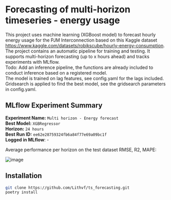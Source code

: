 # Forecasting of multi-horizon timeseries - energy usage

This project uses machine learning (XGBoost model) to forecast hourly energy usage for the PJM Interconnection based on this Kaggle dataset https://www.kaggle.com/datasets/robikscube/hourly-energy-consumption.  
The project contains an automatic pipeline for training and testing. It supports multi-horizon forecasting (up to x hours ahead) and tracks experiments with MLflow.   
Todo: Add an inference pipeline, the functions are already included to conduct inference based on a registered model.  
The model is trained on lag features, see config.yaml for the lags included. Gridsearch is applied to find the best model, see the gridsearch parameters in config.yaml.

## MLflow Experiment Summary

**Experiment Name:** `Multi horizon - Energy forecast`  
**Best Model:** `XGBRegressor`  
**Horizon:** `24 hours`  
**Best Run ID:** `ee62e28759324fb6a84f77e69a09bc1f`  
**Logged in MLflow**: -  

Average performance per horizon on the test dataset RMSE, R2, MAPE:  


![image](https://github.com/user-attachments/assets/2d546dec-e53a-44c7-932d-f1e949e78ec3)

## Installation

```bash
git clone https://github.com/Lithvf/ts_forecasting.git
poetry install
